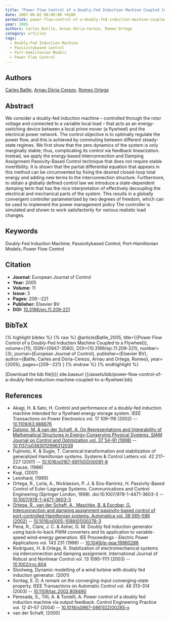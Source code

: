 ```yaml
---
title: "Power Flow Control of a Doubly-Fed Induction Machine Coupled to a Flywheel"
date: 2007-06-02 00:00:00 +0100
permalink: power-flow-control-of-a-doubly-fed-induction-machine-coupled-to-a-flywheel
year: 2005
authors: Carles Batlle, Arnau Dòria-Cerezo, Romeo Ortega
category: articles
tags:
  - Doubly-Fed Induction Machine
  - Passivitybased Control
  - Port-Hamiltonian Models
  - Power Flow Control
---
```

 
## Authors
[Carles Batlle](authors/carles-batlle), [Arnau Dòria-Cerezo](authors/arnau-doria-cerezo), [Romeo Ortega](authors/romeo-ortega)
 
## Abstract
We consider a doubly-fed induction machine – controlled through the rotor voltage and connected to a variable local load – that acts as an energy-switching device between a local prime mover (a flywheel) and the electrical power network. The control objective is to optimally regulate the power flow, and this is achieved by commuting between different steady-state regimes. We first show that the zero dynamics of the system is only marginally stable; thus, complicating its control via feedback linearization. Instead, we apply the energy-based Interconnection and Damping Assignment Passivity-Based Control technique that does not require stable invertibility. It is shown that the partial differential equation that appears in this method can be circumvented by fixing the desired closed-loop total energy and adding new terms to the interconnection structure. Furthermore, to obtain a globally defined control law we introduce a state-dependent damping term that has the nice interpretation of effectively decoupling the electrical and mechanical parts of the system. This results in a globally convergent controller parameterized by two degrees of freedom, which can be used to implement the power management policy The controller is simulated and shown to work satisfactorily for various realistic load changes.
 
## Keywords
Doubly-Fed Induction Machine; Passivitybased Control; Port-Hamiltonian Models; Power Flow Control
 
## Citation
- **Journal:** European Journal of Control
- **Year:** 2005
- **Volume:** 11
- **Issue:** 3
- **Pages:** 209--221
- **Publisher:** Elsevier BV
- **DOI:** [10.3166/ejc.11.209-221](https://doi.org/10.3166/ejc.11.209-221)
 
## BibTeX
{% highlight bibtex %}
{% raw %}
@article{Batlle_2005,
  title={{Power Flow Control of a Doubly-Fed Induction Machine Coupled to a Flywheel}},
  volume={11},
  ISSN={0947-3580},
  DOI={10.3166/ejc.11.209-221},
  number={3},
  journal={European Journal of Control},
  publisher={Elsevier BV},
  author={Batlle, Carles and Dòria-Cerezo, Arnau and Ortega, Romeo},
  year={2005},
  pages={209--221}
}
{% endraw %}
{% endhighlight %}
 
[Download the bib file]({{ site.baseurl }}/assets/bib/power-flow-control-of-a-doubly-fed-induction-machine-coupled-to-a-flywheel.bib)
 
## References
- Akagi, H. & Sato, H. Control and performance of a doubly-fed induction machine intended for a flywheel energy storage system. IEEE Transactions on Power Electronics vol. 17 109–116 (2002) -- [10.1109/63.988676](https://doi.org/10.1109/63.988676)
- [Dalsmo, M. & van der Schaft, A. On Representations and Integrability of Mathematical Structures in Energy-Conserving Physical Systems. SIAM Journal on Control and Optimization vol. 37 54–91 (1998)](on-representations-and-integrability-of-mathematical-structures-in-energy-conserving-physical-systems) -- [10.1137/s0363012996312039](https://doi.org/10.1137/s0363012996312039)
- Fujimoto, K. & Sugie, T. Canonical transformation and stabilization of generalized Hamiltonian systems. Systems &amp; Control Letters vol. 42 217–227 (2001) -- [10.1016/s0167-6911(00)00091-8](https://doi.org/10.1016/s0167-6911(00)00091-8)
- Krause, (1986)
- Kugi, (2001)
- Leonhard, (1995)
- Ortega, R., Loría, A., Nicklasson, P. J. & Sira-Ramírez, H. Passivity-Based Control of Euler-Lagrange Systems. Communications and Control Engineering (Springer London, 1998). doi:10.1007/978-1-4471-3603-3 -- [10.1007/978-1-4471-3603-3](https://doi.org/10.1007/978-1-4471-3603-3)
- [Ortega, R., van der Schaft, A., Maschke, B. & Escobar, G. Interconnection and damping assignment passivity-based control of port-controlled Hamiltonian systems. Automatica vol. 38 585–596 (2002)](interconnection-and-damping-assignment-passivity-based-control-of-port-controlled-hamiltonian-systems) -- [10.1016/s0005-1098(01)00278-3](https://doi.org/10.1016/s0005-1098(01)00278-3)
- Pena, R., Clare, J. C. & Asher, G. M. Doubly fed induction generator using back-to-back PWM converters and its application to variable-speed wind-energy generation. IEE Proceedings - Electric Power Applications vol. 143 231 (1996) -- [10.1049/ip-epa:19960288](https://doi.org/10.1049/ip-epa:19960288)
- Rodríguez, H. & Ortega, R. Stabilization of electromechanical systems via interconnection and damping assignment. International Journal of Robust and Nonlinear Control vol. 13 1095–1111 (2003) -- [10.1002/rnc.804](https://doi.org/10.1002/rnc.804)
- Slootweg, Dynamic modelling of a wind turbine with doubly fed induction generator. (2001)
- Sontag, E. D. A remark on the converging-input converging-state property. IEEE Transactions on Automatic Control vol. 48 313–314 (2003) -- [10.1109/tac.2002.808490](https://doi.org/10.1109/tac.2002.808490)
- Peresada, S., Tilli, A. & Tonielli, A. Power control of a doubly fed induction machine via output feedback. Control Engineering Practice vol. 12 41–57 (2004) -- [10.1016/s0967-0661(02)00285-x](https://doi.org/10.1016/s0967-0661(02)00285-x)
- van der Schaft, (2000)

